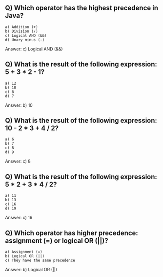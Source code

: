 ## Q) Which operator has the highest precedence in Java?
    a) Addition (+)
    b) Division (/)
    c) Logical AND (&&)
    d) Unary minus (-)
Answer: c) Logical AND (&&)

## Q) What is the result of the following expression: 5 + 3 * 2 - 1?
    a) 12
    b) 10
    c) 8
    d) 7
Answer: b) 10

## Q) What is the result of the following expression: 10 - 2 * 3 + 4 / 2?
    a) 6
    b) 7
    c) 8
    d) 9
Answer: c) 8

## Q) What is the result of the following expression: 5 * 2 + 3 * 4 / 2?
    a) 11
    b) 13
    c) 16
    d) 19
Answer: c) 16

## Q) Which operator has higher precedence: assignment (=) or logical OR (||)?
    a) Assignment (=)
    b) Logical OR (||)
    c) They have the same precedence
Answer: b) Logical OR (||)